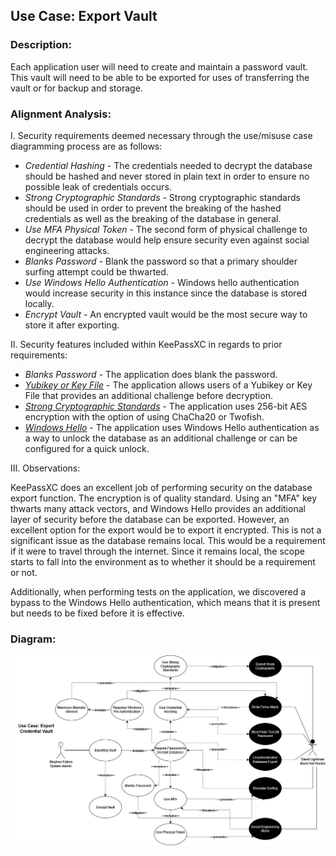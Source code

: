## Use Case: Export Vault

### Description:
Each application user will need to create and maintain a password vault. This vault will need to be able to be exported for uses of transferring the vault or for backup and storage.  

### Alignment Analysis:
I. Security requirements deemed necessary through the use/misuse case diagramming process are as follows:
* *Credential Hashing* - The credentials needed to decrypt the database should be hashed and never stored in plain text in order to ensure no possible leak of credentials occurs.
* *Strong Cryptographic Standards* - Strong cryptographic standards should be used in order to prevent the breaking of the hashed credentials as well as the breaking of the database in general.
* *Use MFA Physical Token* - The second form of physical challenge to decrypt the database would help ensure security even against social engineering attacks.   
* *Blanks Password* - Blank the password so that a primary shoulder surfing attempt could be thwarted.
* *Use Windows Hello Authentication* - Windows hello authentication would increase security in this instance since the database is stored locally.
* *Encrypt Vault* - An encrypted vault would be the most secure way to store it after exporting.

II. Security features included within KeePassXC in regards to prior requirements:
* *Blanks Password* - The application does blank the password.
* *[Yubikey or Key File](https://keepassxc.org/project/)* - The application allows users of a Yubikey or Key File that provides an additional challenge before decryption.
* *[Strong Cryptographic Standards](https://keepassxc.org/docs/KeePassXC_UserGuide.html#_database_settings)* - The application uses 256-bit AES encryption with the option of using ChaCha20 or Twofish.
* *[Windows Hello](https://keepassxc.org/docs/KeePassXC_GettingStarted.html#_quick_unlock)* - The application uses Windows Hello authentication as a way to unlock the database as an additional challenge or can be configured for a quick unlock.

III. Observations:

KeePassXC does an excellent job of performing security on the database export function. The encryption is of quality standard. Using an "MFA" key thwarts many attack vectors, and Windows Hello provides an additional layer of security before the database can be exported. However, an excellent option for the export would be to export it encrypted. This is not a significant issue as the database remains local. This would be a requirement if it were to travel through the internet. Since it remains local, the scope starts to fall into the environment as to whether it should be a requirement or not. 

Additionally, when performing tests on the application, we discovered a bypass to the Windows Hello authentication, which means that it is present but needs to be fixed before it is effective. 

### Diagram: 
<img src="Export Vault Use CaseV4.jpg">
